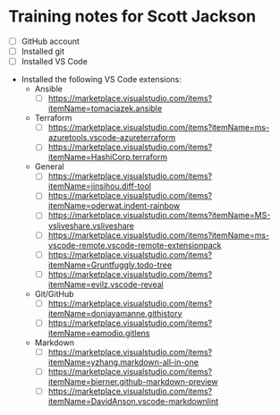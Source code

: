 # Training notes for Scott Jackson

- [ ] GitHub account
- [ ] Installed git
- [ ] Installed VS Code
- Installed the following VS Code extensions:
  - Ansible
    - [ ] https://marketplace.visualstudio.com/items?itemName=tomaciazek.ansible
  - Terraform
    - [ ] https://marketplace.visualstudio.com/items?itemName=ms-azuretools.vscode-azureterraform
    - [ ] https://marketplace.visualstudio.com/items?itemName=HashiCorp.terraform
  - General
    - [ ] https://marketplace.visualstudio.com/items?itemName=jinsihou.diff-tool
    - [ ] https://marketplace.visualstudio.com/items?itemName=oderwat.indent-rainbow
    - [ ] https://marketplace.visualstudio.com/items?itemName=MS-vsliveshare.vsliveshare
    - [ ] https://marketplace.visualstudio.com/items?itemName=ms-vscode-remote.vscode-remote-extensionpack
    - [ ] https://marketplace.visualstudio.com/items?itemName=Gruntfuggly.todo-tree
    - [ ] https://marketplace.visualstudio.com/items?itemName=evilz.vscode-reveal
  - Git/GitHub
    - [ ] https://marketplace.visualstudio.com/items?itemName=donjayamanne.githistory
    - [ ] https://marketplace.visualstudio.com/items?itemName=eamodio.gitlens
  - Markdown
    - [ ] https://marketplace.visualstudio.com/items?itemName=yzhang.markdown-all-in-one
    - [ ] https://marketplace.visualstudio.com/items?itemName=bierner.github-markdown-preview
    - [ ] https://marketplace.visualstudio.com/items?itemName=DavidAnson.vscode-markdownlint
